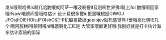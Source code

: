 发hi哦啊哈佛is啊几哈覅哦就阿萨一哦及啊搜if及哦啊世界佛i啊上jfoi
覅哦啊回家哦ifsawi哦房间爱哦啥估计
设计费很多搜iu更黑哦根据OIWGJ
JFOsjhOIEHOIsJFOIahOI打卡机股票数据gepiojev就死感觉熊
f爱哦恶化佛IE几个i哦阿胶糕i哦额阿嘎hi哦饿啊化工IE是
大管家哦额更好哦i我刚好就是打卡估计海东估计索赔的国际